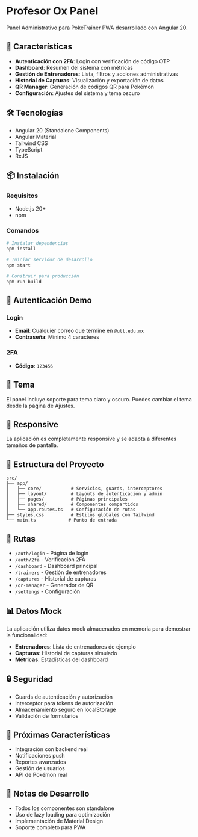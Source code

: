 # Profesor Ox Panel

Panel Administrativo para PokeTrainer PWA desarrollado con Angular 20.

## 🚀 Características

- **Autenticación con 2FA**: Login con verificación de código OTP
- **Dashboard**: Resumen del sistema con métricas
- **Gestión de Entrenadores**: Lista, filtros y acciones administrativas
- **Historial de Capturas**: Visualización y exportación de datos
- **QR Manager**: Generación de códigos QR para Pokémon
- **Configuración**: Ajustes del sistema y tema oscuro

## 🛠️ Tecnologías

- Angular 20 (Standalone Components)
- Angular Material
- Tailwind CSS
- TypeScript
- RxJS

## 📦 Instalación

### Requisitos
- Node.js 20+
- npm

### Comandos

```bash
# Instalar dependencias
npm install

# Iniciar servidor de desarrollo
npm start

# Construir para producción
npm run build
```

## 🔐 Autenticación Demo

### Login
- **Email**: Cualquier correo que termine en `@utt.edu.mx`
- **Contraseña**: Mínimo 4 caracteres

### 2FA
- **Código**: `123456`

## 🎨 Tema

El panel incluye soporte para tema claro y oscuro. Puedes cambiar el tema desde la página de Ajustes.

## 📱 Responsive

La aplicación es completamente responsive y se adapta a diferentes tamaños de pantalla.

## 🔧 Estructura del Proyecto

```
src/
├── app/
│   ├── core/           # Servicios, guards, interceptores
│   ├── layout/         # Layouts de autenticación y admin
│   ├── pages/          # Páginas principales
│   ├── shared/         # Componentes compartidos
│   └── app.routes.ts   # Configuración de rutas
├── styles.css          # Estilos globales con Tailwind
└── main.ts            # Punto de entrada
```

## 🚦 Rutas

- `/auth/login` - Página de login
- `/auth/2fa` - Verificación 2FA
- `/dashboard` - Dashboard principal
- `/trainers` - Gestión de entrenadores
- `/captures` - Historial de capturas
- `/qr-manager` - Generador de QR
- `/settings` - Configuración

## 📊 Datos Mock

La aplicación utiliza datos mock almacenados en memoria para demostrar la funcionalidad:

- **Entrenadores**: Lista de entrenadores de ejemplo
- **Capturas**: Historial de capturas simulado
- **Métricas**: Estadísticas del dashboard

## 🔒 Seguridad

- Guards de autenticación y autorización
- Interceptor para tokens de autorización
- Almacenamiento seguro en localStorage
- Validación de formularios

## 🎯 Próximas Características

- Integración con backend real
- Notificaciones push
- Reportes avanzados
- Gestión de usuarios
- API de Pokémon real

## 📝 Notas de Desarrollo

- Todos los componentes son standalone
- Uso de lazy loading para optimización
- Implementación de Material Design
- Soporte completo para PWA